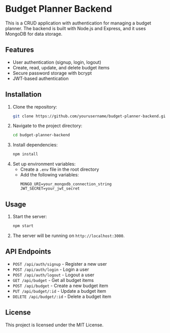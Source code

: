 # Budget Planner Backend

This is a CRUD application with authentication for managing a budget planner. The backend is built with Node.js and Express, and it uses MongoDB for data storage.

## Features

- User authentication (signup, login, logout)
- Create, read, update, and delete budget items
- Secure password storage with bcrypt
- JWT-based authentication

## Installation

1. Clone the repository:
    ```sh
    git clone https://github.com/yourusername/budget-planner-backend.git
    ```
2. Navigate to the project directory:
    ```sh
    cd budget-planner-backend
    ```
3. Install dependencies:
    ```sh
    npm install
    ```
4. Set up environment variables:
    - Create a `.env` file in the root directory
    - Add the following variables:
        ```
        MONGO_URI=your_mongodb_connection_string
        JWT_SECRET=your_jwt_secret
        ```

## Usage

1. Start the server:
    ```sh
    npm start
    ```
2. The server will be running on `http://localhost:3000`.

## API Endpoints

- `POST /api/auth/signup` - Register a new user
- `POST /api/auth/login` - Login a user
- `POST /api/auth/logout` - Logout a user
- `GET /api/budget` - Get all budget items
- `POST /api/budget` - Create a new budget item
- `PUT /api/budget/:id` - Update a budget item
- `DELETE /api/budget/:id` - Delete a budget item

## License

This project is licensed under the MIT License.